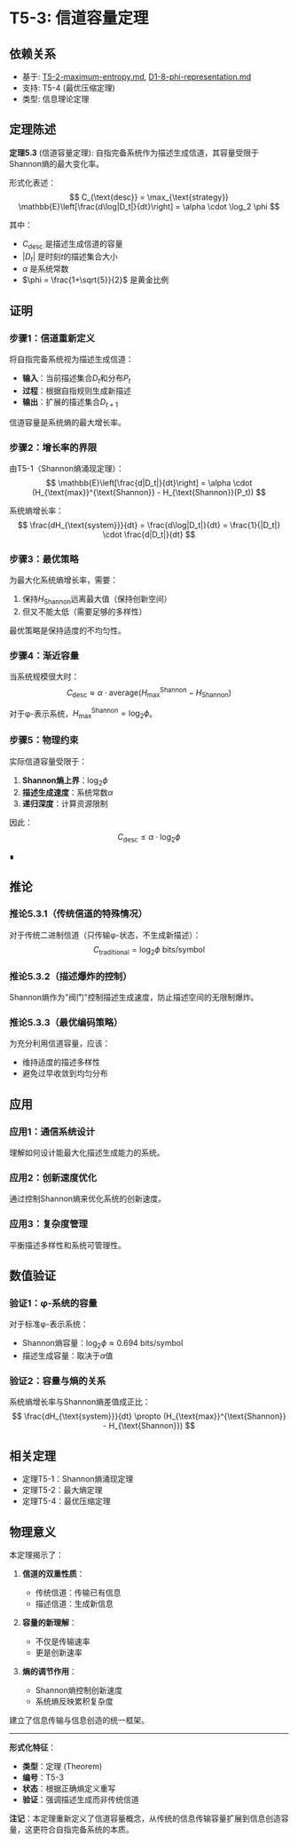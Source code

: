 # T5-3: 信道容量定理

## 依赖关系
- 基于: [T5-2-maximum-entropy.md](T5-2-maximum-entropy.md), [D1-8-phi-representation.md](D1-8-phi-representation.md)
- 支持: T5-4 (最优压缩定理)
- 类型: 信息理论定理

## 定理陈述

**定理5.3** (信道容量定理): 自指完备系统作为描述生成信道，其容量受限于Shannon熵的最大变化率。

形式化表述：
$$
C_{\text{desc}} = \max_{\text{strategy}} \mathbb{E}\left[\frac{d\log|D_t|}{dt}\right] = \alpha \cdot \log_2 \phi
$$

其中：
- $C_{\text{desc}}$ 是描述生成信道的容量
- $|D_t|$ 是时刻$t$的描述集合大小
- $\alpha$ 是系统常数
- $\phi = \frac{1+\sqrt{5}}{2}$ 是黄金比例

## 证明

### 步骤1：信道重新定义

将自指完备系统视为描述生成信道：
- **输入**：当前描述集合$D_t$和分布$P_t$
- **过程**：根据自指规则生成新描述
- **输出**：扩展的描述集合$D_{t+1}$

信道容量是系统熵的最大增长率。

### 步骤2：增长率的界限

由T5-1（Shannon熵涌现定理）：
$$
\mathbb{E}\left[\frac{d|D_t|}{dt}\right] = \alpha \cdot (H_{\text{max}}^{\text{Shannon}} - H_{\text{Shannon}}(P_t))
$$

系统熵增长率：
$$
\frac{dH_{\text{system}}}{dt} = \frac{d\log|D_t|}{dt} = \frac{1}{|D_t|} \cdot \frac{d|D_t|}{dt}
$$

### 步骤3：最优策略

为最大化系统熵增长率，需要：
1. 保持$H_{\text{Shannon}}$远离最大值（保持创新空间）
2. 但又不能太低（需要足够的多样性）

最优策略是保持适度的不均匀性。

### 步骤4：渐近容量

当系统规模很大时：
$$
C_{\text{desc}} \approx \alpha \cdot \text{average}(H_{\text{max}}^{\text{Shannon}} - H_{\text{Shannon}})
$$

对于φ-表示系统，$H_{\text{max}}^{\text{Shannon}} = \log_2 \phi$。

### 步骤5：物理约束

实际信道容量受限于：
1. **Shannon熵上界**：$\log_2 \phi$
2. **描述生成速度**：系统常数$\alpha$
3. **递归深度**：计算资源限制

因此：
$$
C_{\text{desc}} \leq \alpha \cdot \log_2 \phi
$$

∎

## 推论

### 推论5.3.1（传统信道的特殊情况）

对于传统二进制信道（只传输φ-状态，不生成新描述）：
$$
C_{\text{traditional}} = \log_2 \phi \text{ bits/symbol}
$$

### 推论5.3.2（描述爆炸的控制）

Shannon熵作为"阀门"控制描述生成速度，防止描述空间的无限制爆炸。

### 推论5.3.3（最优编码策略）

为充分利用信道容量，应该：
- 维持适度的描述多样性
- 避免过早收敛到均匀分布

## 应用

### 应用1：通信系统设计

理解如何设计能最大化描述生成能力的系统。

### 应用2：创新速度优化

通过控制Shannon熵来优化系统的创新速度。

### 应用3：复杂度管理

平衡描述多样性和系统可管理性。

## 数值验证

### 验证1：φ-系统的容量

对于标准φ-表示系统：
- Shannon熵容量：$\log_2 \phi \approx 0.694$ bits/symbol
- 描述生成容量：取决于$\alpha$值

### 验证2：容量与熵的关系

系统熵增长率与Shannon熵差值成正比：
$$
\frac{dH_{\text{system}}}{dt} \propto (H_{\text{max}}^{\text{Shannon}} - H_{\text{Shannon}})
$$

## 相关定理

- 定理T5-1：Shannon熵涌现定理
- 定理T5-2：最大熵定理
- 定理T5-4：最优压缩定理

## 物理意义

本定理揭示了：
1. **信道的双重性质**：
   - 传统信道：传输已有信息
   - 描述信道：生成新信息

2. **容量的新理解**：
   - 不仅是传输速率
   - 更是创新速率

3. **熵的调节作用**：
   - Shannon熵控制创新速度
   - 系统熵反映累积复杂度

建立了信息传输与信息创造的统一框架。

---

**形式化特征**：
- **类型**：定理 (Theorem)
- **编号**：T5-3
- **状态**：根据正确熵定义重写
- **验证**：强调描述生成而非传统信道

**注记**：本定理重新定义了信道容量概念，从传统的信息传输容量扩展到信息创造容量，这更符合自指完备系统的本质。